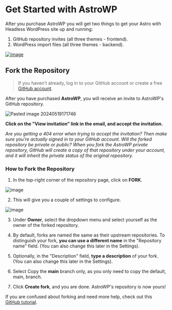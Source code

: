 # Get Started with AstroWP

After you purchase AstroWP you will get two things to get your Astro with Headless WordPress site up and running:

1. GitHub repository invites (all three themes - frontend).
2. WordPress import files (all three themes - backend).

[![image](https://github.com/astrowp/docs/assets/170225022/00ddc24c-3095-481a-b34c-c6545d8d1b7c)](https://www.youtube-nocookie.com/embed/yPT6GxgqzlA?si=kGX4b4JRMAcmIUHw)

## Fork the Repository

> If you haven't already, log in to your GitHub account or create a free [GitHub account](https://github.com/).

After you have purchased **AstroWP**, you will receive an invite to AstroWP's GitHub repository.

![Pasted image 20240519171746](https://github.com/astrowp/docs/assets/170225022/31433aa9-2625-4039-a396-dc203fc7ca42)

**Click on the "View invitation" link in the email, and accept the invitation.**

*Are you getting a 404 error when trying to accept the invitation? Then make sure you’re actually signed in to your GitHub account. Will the forked repository be private or public? When you fork the AstroWP private repository, GitHub will create a copy of that repository under your account, and it will inherit the private status of the original repository.*

### How to Fork the Repository

1. In the top-right corner of the repository page, click on **FORK**.

![image](https://github.com/astrowp/docs/assets/170225022/ba9bcbc3-507f-4498-ae33-8d7c5f1cb1ee)

2. This will give you a couple of settings to configure.

![image](https://github.com/astrowp/docs/assets/170225022/39dbee45-e727-4ea1-b410-70df3dbbd7b3)

3. Under **Owner**, select the dropdown menu and select yourself as the owner of the forked repository.

4. By default, forks are named the same as their upstream repositories. To distinguish your fork, **you can use a different name** in the "Repository name" field. (You can also change this later in the Settings).

5. Optionally, in the "Description" field, **type a description** of your fork. (You can also change this later in the Settings).

6. Select Copy the **main** branch only, as you only need to copy the default, main, branch.

7. Click **Create fork**, and you are done. AstroWP's repository is now yours!

If you are confused about forking and need more help, check out this [GitHub tutorial](https://docs.github.com/en/pull-requests/collaborating-with-pull-requests/working-with-forks/fork-a-repo#forking-a-repository).
